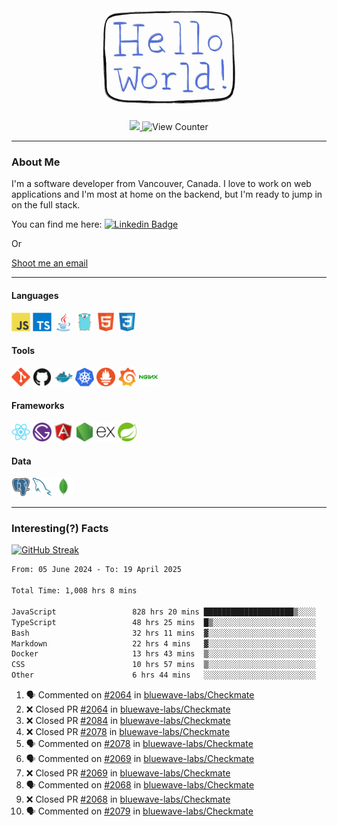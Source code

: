 <div align="center">
    <img src="./img/hello_world.webp" height="200px" width="">
    <div>
        <a href="https://www.linkedin.com/in/ajhollid">
            <img src="https://img.shields.io/badge/LinkedIn-blue"/>
        </a>
        <img src="https://komarev.com/ghpvc/?username=ajhollid&color=yellow" alt="View Counter">
    </div>
</div>

---

### About Me

I'm a software developer from Vancouver, Canada. I love to work on web applications and I'm most at home on the backend, but I'm ready to jump in on the full stack.

You can find me here: [![Linkedin Badge](https://img.shields.io/badge/-ajhollid-blue?style=flat&logo=Linkedin&logoColor=white)](https://www.linkedin.com/in/ajhollid)

Or

[Shoot me an email](mailto:ajhollid@gmail.com)

---

#### Languages

<div>
    <img src="./img/devicons/javascript-original.svg" width=30 height=30 alt="JavaScript">
    <img src="/img/devicons/typescript-original.svg" width=30 height=30 alt="TypeScript">
    <img src="./img/devicons/java-original.svg" width=30 height=30 alt="Java">
    <img src="./img/devicons/go-original.svg" width=30 height=30 alt="Golang">
    <img src="./img/devicons/html5-original.svg" width=30 height=30 alt="HTML 5">
    <img src="./img/devicons/css3-original.svg" width=30 height=30 alt="CSS 3">
</div>

#### Tools

<div>
    <img src="./img/devicons/git-original.svg" width=30 height=30 alt="Git">
    <img src="./img/devicons/github-original.svg" width=30 height=30 alt="Github">
    <img src="./img/devicons/docker-original.svg" width=30 
    height=30 alt="Docker">
    <img src="./img/devicons/kubernetes-original.svg" width=30 height=30 alt="K8">
    <img src="./img/devicons/prometheus-original.svg" width=30 height=30 alt="Prometheus">
    <img src="./img/devicons/grafana-original.svg" width=30 height=30 alt="Grafana">
    <img src="./img/devicons/nginx-original.svg" width=30 height=30 alt="Nginx">
</div>

#### Frameworks

<div>
    <img src="./img/devicons/react-original.svg" width=30 height=30 alt="React">
    <img src="./img/devicons/gatsby-original.svg" width=30 height=30 alt="Gatsby">
    <img src="./img/devicons/angularjs-original.svg" width=30 height=30 alt="AngularJS">
    <img src="./img/devicons/nodejs-original.svg" width=30 height=30 alt="NodeJS">
    <img src="./img/devicons/express-original.svg" width=30 height=30 alt="Express">
    <img src="./img/devicons/spring-original.svg" width=30 height=30 alt="Spring">
</div>

#### Data

<div>
    <img src="./img/devicons/postgresql-original.svg" width=30 height=30 alt="Postgresql">
    <img src="./img/devicons/mysql-original.svg" width=30 height=30 alt="Mysql">
    <img src="./img/devicons/mongodb-original.svg" width=30 height=30 alt="MongoDB">
</div>

---

### Interesting(?) Facts

[![GitHub Streak](http://github-readme-streak-stats.herokuapp.com?user=ajhollid)](https://git.io/streak-stats)

 <!--START_SECTION:waka-->

```txt
From: 05 June 2024 - To: 19 April 2025

Total Time: 1,008 hrs 8 mins

JavaScript                 828 hrs 20 mins ████████████████████▒░░░░   81.62 %
TypeScript                 48 hrs 25 mins  █▒░░░░░░░░░░░░░░░░░░░░░░░   04.77 %
Bash                       32 hrs 11 mins  ▓░░░░░░░░░░░░░░░░░░░░░░░░   03.17 %
Markdown                   22 hrs 4 mins   ▓░░░░░░░░░░░░░░░░░░░░░░░░   02.18 %
Docker                     13 hrs 43 mins  ▒░░░░░░░░░░░░░░░░░░░░░░░░   01.35 %
CSS                        10 hrs 57 mins  ▒░░░░░░░░░░░░░░░░░░░░░░░░   01.08 %
Other                      6 hrs 44 mins   ░░░░░░░░░░░░░░░░░░░░░░░░░   00.66 %
```

<!--END_SECTION:waka-->


<!--START_SECTION:activity-->
1. 🗣 Commented on [#2064](https://github.com/bluewave-labs/Checkmate/pull/2064#issuecomment-2819399518) in [bluewave-labs/Checkmate](https://github.com/bluewave-labs/Checkmate)
2. ❌ Closed PR [#2064](https://github.com/bluewave-labs/Checkmate/pull/2064) in [bluewave-labs/Checkmate](https://github.com/bluewave-labs/Checkmate)
3. ❌ Closed PR [#2084](https://github.com/bluewave-labs/Checkmate/pull/2084) in [bluewave-labs/Checkmate](https://github.com/bluewave-labs/Checkmate)
4. ❌ Closed PR [#2078](https://github.com/bluewave-labs/Checkmate/pull/2078) in [bluewave-labs/Checkmate](https://github.com/bluewave-labs/Checkmate)
5. 🗣 Commented on [#2078](https://github.com/bluewave-labs/Checkmate/pull/2078#issuecomment-2819375335) in [bluewave-labs/Checkmate](https://github.com/bluewave-labs/Checkmate)
6. 🗣 Commented on [#2069](https://github.com/bluewave-labs/Checkmate/pull/2069#issuecomment-2819370062) in [bluewave-labs/Checkmate](https://github.com/bluewave-labs/Checkmate)
7. ❌ Closed PR [#2069](https://github.com/bluewave-labs/Checkmate/pull/2069) in [bluewave-labs/Checkmate](https://github.com/bluewave-labs/Checkmate)
8. 🗣 Commented on [#2068](https://github.com/bluewave-labs/Checkmate/pull/2068#issuecomment-2819368510) in [bluewave-labs/Checkmate](https://github.com/bluewave-labs/Checkmate)
9. ❌ Closed PR [#2068](https://github.com/bluewave-labs/Checkmate/pull/2068) in [bluewave-labs/Checkmate](https://github.com/bluewave-labs/Checkmate)
10. 🗣 Commented on [#2079](https://github.com/bluewave-labs/Checkmate/pull/2079#issuecomment-2819355633) in [bluewave-labs/Checkmate](https://github.com/bluewave-labs/Checkmate)
<!--END_SECTION:activity-->
